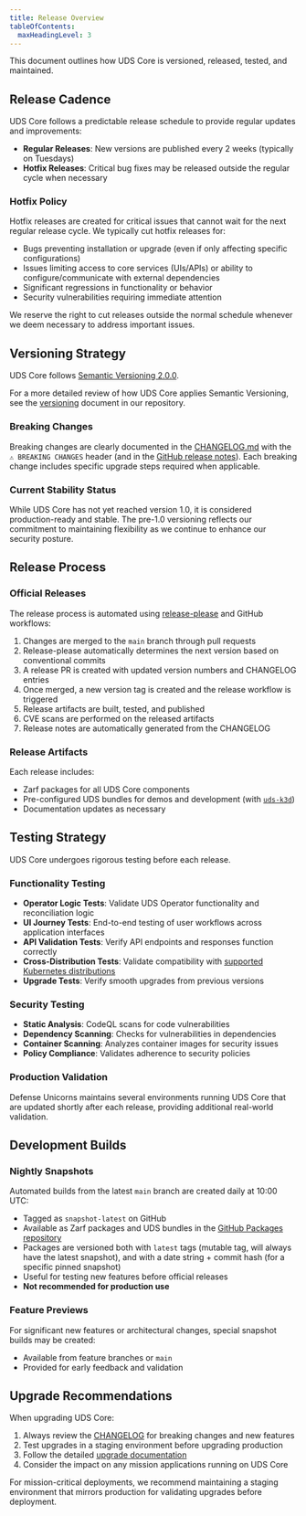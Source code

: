 ```yaml
---
title: Release Overview
tableOfContents:
  maxHeadingLevel: 3
---
```


This document outlines how UDS Core is versioned, released, tested, and maintained.

## Release Cadence

UDS Core follows a predictable release schedule to provide regular updates and improvements:

- **Regular Releases**: New versions are published every 2 weeks (typically on Tuesdays)
- **Hotfix Releases**: Critical bug fixes may be released outside the regular cycle when necessary

### Hotfix Policy

Hotfix releases are created for critical issues that cannot wait for the next regular release cycle. We typically cut hotfix releases for:

- Bugs preventing installation or upgrade (even if only affecting specific configurations)
- Issues limiting access to core services (UIs/APIs) or ability to configure/communicate with external dependencies
- Significant regressions in functionality or behavior
- Security vulnerabilities requiring immediate attention

We reserve the right to cut releases outside the normal schedule whenever we deem necessary to address important issues.

## Versioning Strategy

UDS Core follows [Semantic Versioning 2.0.0](https://semver.org/).

For a more detailed review of how UDS Core applies Semantic Versioning, see the [versioning](https://github.com/defenseunicorns/uds-core/blob/main/VERSIONING.md) document in our repository.

### Breaking Changes

Breaking changes are clearly documented in the [CHANGELOG.md](https://github.com/defenseunicorns/uds-core/blob/main/CHANGELOG.md) with the `⚠ BREAKING CHANGES` header (and in the [GitHub release notes](https://github.com/defenseunicorns/uds-core/releases)). Each breaking change includes specific upgrade steps required when applicable.

### Current Stability Status

While UDS Core has not yet reached version 1.0, it is considered production-ready and stable. The pre-1.0 versioning reflects our commitment to maintaining flexibility as we continue to enhance our security posture.

## Release Process

### Official Releases

The release process is automated using [release-please](https://github.com/googleapis/release-please) and GitHub workflows:

1. Changes are merged to the `main` branch through pull requests
2. Release-please automatically determines the next version based on conventional commits
3. A release PR is created with updated version numbers and CHANGELOG entries
4. Once merged, a new version tag is created and the release workflow is triggered
5. Release artifacts are built, tested, and published
6. CVE scans are performed on the released artifacts
7. Release notes are automatically generated from the CHANGELOG

### Release Artifacts

Each release includes:

- Zarf packages for all UDS Core components
- Pre-configured UDS bundles for demos and development (with [`uds-k3d`](https://github.com/defenseunicorns/uds-k3d))
- Documentation updates as necessary

## Testing Strategy

UDS Core undergoes rigorous testing before each release.

### Functionality Testing

- **Operator Logic Tests**: Validate UDS Operator functionality and reconciliation logic
- **UI Journey Tests**: End-to-end testing of user workflows across application interfaces
- **API Validation Tests**: Verify API endpoints and responses function correctly
- **Cross-Distribution Tests**: Validate compatibility with [supported Kubernetes distributions](/reference/uds-core/distribution-support)
- **Upgrade Tests**: Verify smooth upgrades from previous versions

### Security Testing

- **Static Analysis**: CodeQL scans for code vulnerabilities
- **Dependency Scanning**: Checks for vulnerabilities in dependencies
- **Container Scanning**: Analyzes container images for security issues
- **Policy Compliance**: Validates adherence to security policies

### Production Validation

Defense Unicorns maintains several environments running UDS Core that are updated shortly after each release, providing additional real-world validation.

## Development Builds

### Nightly Snapshots

Automated builds from the latest `main` branch are created daily at 10:00 UTC:

- Tagged as `snapshot-latest` on GitHub
- Available as Zarf packages and UDS bundles in the [GitHub Packages repository](https://github.com/orgs/defenseunicorns/packages?tab=packages&q=uds%2Fsnapshots+repo%3Adefenseunicorns%2Fuds-core)
- Packages are versioned both with `latest` tags (mutable tag, will always have the latest snapshot), and with a date string + commit hash (for a specific pinned snapshot)
- Useful for testing new features before official releases
- **Not recommended for production use**

### Feature Previews

For significant new features or architectural changes, special snapshot builds may be created:

- Available from feature branches or `main`
- Provided for early feedback and validation

## Upgrade Recommendations

When upgrading UDS Core:

1. Always review the [CHANGELOG](https://github.com/defenseunicorns/uds-core/blob/main/CHANGELOG.md) for breaking changes and new features
2. Test upgrades in a staging environment before upgrading production
3. Follow the detailed [upgrade documentation](/reference/deployment/upgrades)
4. Consider the impact on any mission applications running on UDS Core

For mission-critical deployments, we recommend maintaining a staging environment that mirrors production for validating upgrades before deployment.
